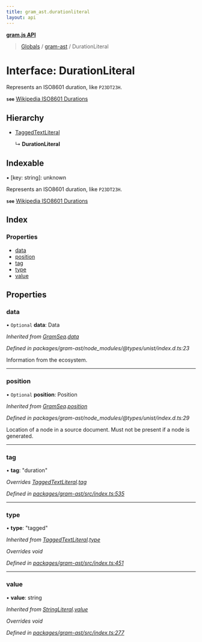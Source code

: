 ```yaml
---
title: gram_ast.durationliteral
layout: api
---
```


**[gram.js API](../README.md)**

> [Globals](../globals.md) / [gram-ast](../modules/gram_ast.md) / DurationLiteral

# Interface: DurationLiteral

Represents an ISO8601 duration, like `P23DT23H`.

**`see`** [Wikipedia ISO8601 Durations](https://en.wikipedia.org/wiki/ISO_8601#Durations)

## Hierarchy

* [TaggedTextLiteral](gram_ast.taggedtextliteral.md)

  ↳ **DurationLiteral**

## Indexable

▪ [key: string]: unknown

Represents an ISO8601 duration, like `P23DT23H`.

**`see`** [Wikipedia ISO8601 Durations](https://en.wikipedia.org/wiki/ISO_8601#Durations)

## Index

### Properties

* [data](gram_ast.durationliteral.md#data)
* [position](gram_ast.durationliteral.md#position)
* [tag](gram_ast.durationliteral.md#tag)
* [type](gram_ast.durationliteral.md#type)
* [value](gram_ast.durationliteral.md#value)

## Properties

### data

• `Optional` **data**: Data

*Inherited from [GramSeq](gram_ast.gramseq.md).[data](gram_ast.gramseq.md#data)*

*Defined in packages/gram-ast/node_modules/@types/unist/index.d.ts:23*

Information from the ecosystem.

___

### position

• `Optional` **position**: Position

*Inherited from [GramSeq](gram_ast.gramseq.md).[position](gram_ast.gramseq.md#position)*

*Defined in packages/gram-ast/node_modules/@types/unist/index.d.ts:29*

Location of a node in a source document.
Must not be present if a node is generated.

___

### tag

•  **tag**: \"duration\"

*Overrides [TaggedTextLiteral](gram_ast.taggedtextliteral.md).[tag](gram_ast.taggedtextliteral.md#tag)*

*Defined in [packages/gram-ast/src/index.ts:535](https://github.com/gram-data/gram-js/blob/d80fb0e/packages/gram-ast/src/index.ts#L535)*

___

### type

•  **type**: \"tagged\"

*Inherited from [TaggedTextLiteral](gram_ast.taggedtextliteral.md).[type](gram_ast.taggedtextliteral.md#type)*

*Overrides void*

*Defined in [packages/gram-ast/src/index.ts:451](https://github.com/gram-data/gram-js/blob/d80fb0e/packages/gram-ast/src/index.ts#L451)*

___

### value

•  **value**: string

*Inherited from [StringLiteral](gram_ast.stringliteral.md).[value](gram_ast.stringliteral.md#value)*

*Overrides void*

*Defined in [packages/gram-ast/src/index.ts:277](https://github.com/gram-data/gram-js/blob/d80fb0e/packages/gram-ast/src/index.ts#L277)*
